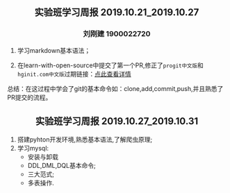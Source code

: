  

## <center>实验班学习周报 2019.10.21_2019.10.27</center>

### <center>刘刚建 1900022720</center>

 

1. 学习markdown基本语法；

2. 在learn-with-open-source中提交了第一个PR,修正了`progit中文版`和`hginit.com中文版`过期链接：[点此查看详情](https://github.com/zhuangbiaowei/learn-with-open-source/pull/49)
 
总结：在这过程中学会了git的基本命令如：clone,add,commit,push,并且熟悉了PR提交的流程。

## <center>实验班学习周报 2019.10.27_2019.10.31</center>

1. 搭建pyhton开发环境,熟悉基本语法,了解爬虫原理;
2. 学习mysql: 
    - 安装与卸载
    - DDL,DML,DQL基本命令;
    - 三大范式;
    - 多表操作.